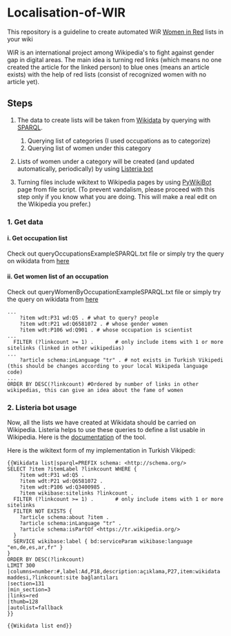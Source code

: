 # Localisation-of-WIR
This repository is a guideline to create automated WiR [Women in Red](https://en.wikipedia.org/wiki/Wikipedia:WikiProject_Women_in_Red/Redlist_index) lists in your wiki

WiR is an international project among Wikipedia's to fight against gender gap in digital areas. The main idea is turning red links (which means no one created the article for the linked person) to blue ones (means an article exists) with the help of red lists (consist of recognized women with no article yet). 

## Steps
1. The data to create lists will be taken from [Wikidata](https://wikidata.org) by querying with [SPARQL](https://en.wikipedia.org/wiki/SPARQL).
    1. Querying list of categories (I used occupations as to categorize)
    2. Querying list of women under this category 
2. Lists of women under a category will be created (and updated automatically, periodically) by using [Listeria bot](https://www.wikidata.org/wiki/Wikidata:Listeria)

3. Turning files include wikitext to Wikipedia pages by using [PyWikiBot]() page from file script. (To prevent vandalism, please proceed with this step only if you know what you are doing. This will make a real edit on the Wikipedia you prefer.)

### 1. Get data
#### i. Get occupation list
Check out queryOccupationsExampleSPARQL.txt file or simply try the query on wikidata from [here](https://w.wiki/zt4)
#### ii. Get women list of an occupation 
Check out queryWomenByOccupationExampleSPARQL.txt file or simply try the query on wikidata from [here](https://w.wiki/ztA)
```
...
    ?item wdt:P31 wd:Q5 . # what to query? people
    ?item wdt:P21 wd:Q6581072 . # whose gender women
    ?item wdt:P106 wd:Q901 . # whose occupation is scientist
...
  FILTER (?linkcount >= 1) .       # only include items with 1 or more sitelinks (linked in other wikipedias)
...
    ?article schema:inLanguage "tr" . # not exists in Turkish Vikipedi (this should be changes according to your local Wikipeda language code)
...
ORDER BY DESC(?linkcount) #Ordered by number of links in other wikipedias, this can give an idea about the fame of women
```
### 2. Listeria bot usage
Now, all the lists we have created at Wikidata should be carried on Wikipedia. Listeria helps to use these queries to define a list usable in Wikipedia. Here is the [documentation](https://www.wikidata.org/wiki/Template:Wikidata_list) of the tool.

Here is the wikitext form of my implementation in Turkish Vikipedi:
```
{{Wikidata list|sparql=PREFIX schema: <http://schema.org/>
SELECT ?item ?itemLabel ?linkcount WHERE {
    ?item wdt:P31 wd:Q5 .
    ?item wdt:P21 wd:Q6581072 .
    ?item wdt:P106 wd:Q3400985 .
    ?item wikibase:sitelinks ?linkcount .
  FILTER (?linkcount >= 1) .       # only include items with 1 or more sitelinks
  FILTER NOT EXISTS {
    ?article schema:about ?item .
    ?article schema:inLanguage "tr" .
    ?article schema:isPartOf <https://tr.wikipedia.org/>
  }
  SERVICE wikibase:label { bd:serviceParam wikibase:language "en,de,es,ar,fr" }
}
ORDER BY DESC(?linkcount)
LIMIT 300
|columns=number:#,label:Ad,P18,description:açıklama,P27,item:wikidata maddesi,?linkcount:site bağlantıları
|section=131
|min_section=3
|links=red
|thumb=128
|autolist=fallback
}}

{{Wikidata list end}}
```

